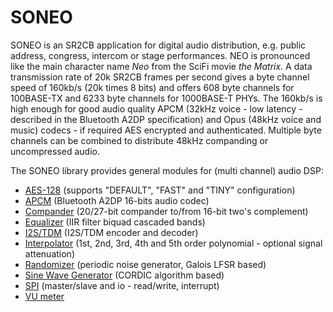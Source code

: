 # SONEO
<p>SONEO is an SR2CB application for digital audio distribution, e.g. public address, congress, intercom or stage performances. NEO is pronounced like the main character name <i>Neo</i> from the SciFi movie <i>the Matrix</i>. A data transmission rate of 20k SR2CB frames per second gives a byte channel speed of 160kb/s (20k times 8 bits) and offers 608 byte channels for 100BASE-TX and 6233 byte channels for 1000BASE-T PHYs. The 160kb/s is high enough for good audio quality APCM (32kHz voice - low latency - described in the Bluetooth A2DP specification) and Opus (48kHz voice and music) codecs - if required AES encrypted and authenticated. Multiple byte channels can be combined to distribute 48kHz companding or uncompressed audio.</p>
<p>The SONEO library provides general modules for (multi channel) audio DSP:</p>
<ul>
  <li><a href="lib/aes_enc.v">AES-128</a>  (supports "DEFAULT", "FAST" and "TINY" configuration)</li>
  <li><a href="lib/apcm_sbc4_enc.v">APCM</a>  (Bluetooth A2DP 16-bits audio codec)</li>
  <li><a href="lib/compander.v">Compander</a>  (20/27-bit compander to/from 16-bit two's complement)</li>
  <li><a href="lib/equalizer.v">Equalizer</a>  (IIR filter biquad cascaded bands)</li>
  <li><a href="lib/i2s_tdm_enc.v">I2S/TDM</a>  (I2S/TDM encoder and decoder)</li>
  <li><a href="lib/interpolator.v">Interpolator</a>  (1st, 2nd, 3rd, 4th and 5th order polynomial - optional signal attenuation)</li>
  <li><a href="lib/randomizer.v">Randomizer</a>  (periodic noise generator, Galois LFSR based)</li>
  <li><a href="lib/sine_wg_cor.v">Sine Wave Generator</a>  (CORDIC algorithm based)</li>
  <li><a href="lib/spi_slave.v">SPI</a>  (master/slave and io - read/write, interrupt)</li>
  <li><a href="lib/vu_meter.v">VU meter</a></li>
</ul>
